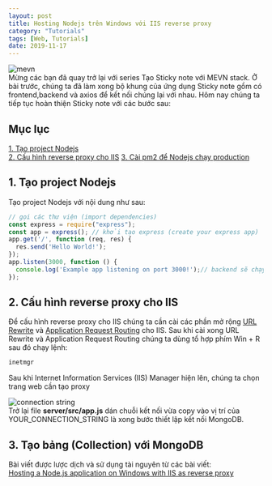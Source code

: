 ```yaml
---
layout: post
title: Hosting Nodejs trên Windows với IIS reverse proxy
category: "Tutorials"
tags: [Web, Tutorials]
date: 2019-11-17
---
```


![mevn](https://vlheww.by.files.1drv.com/y4mZ2nuEu4rL2dQU6_P1S53KPT2g1dO_-QGIViYGIPLgyEqQm--0Qa35hageMthH6oyZRZ5qVwP1sFfHGQVsIv3S2up8CTqWvp3ICJ8JgFujgsmVPfvOs-7y3Zqrh5b9yxkmYqDblVrf17Z-cUlnuBOz4p5X7USkVWjsRUnGLMjmZBnsrA9YRo4Xk9f18wsE0j86WkQKhTM_prpzKLOk2Lriw?width=1193&height=533&cropmode=none)  
Mừng các bạn đã quay trở lại với series Tạo Sticky note với MEVN stack. Ở bài trước, chúng ta đã làm xong bộ khung của ứng dụng Sticky note gồm có frontend,backend và axios để kết nối chúng lại với nhau. Hôm nay chúng ta tiếp tục hoàn thiện Sticky note với các bước sau:

## Mục lục

[1. Tạo project Nodejs](#section1)  
[2. Cấu hình reverse proxy cho IIS](#section2)
[3. Cài pm2 để Nodejs chạy production](#section3) 

## 1. Tạo project Nodejs<a name="section1"></a>

Tạo project Nodejs với nội dung như sau:

```javascript
// gọi các thư viện (import dependencies)
const express = require("express");
const app = express(); // khởi tạo express (create your express app)
app.get('/', function (req, res) {
  res.send('Hello World!');
});
app.listen(3000, function () {
  console.log('Example app listening on port 3000!');// backend sẽ chạy ở port 3000 (http://localhost:3000/)
});
```

## 2. Cấu hình reverse proxy cho IIS<a name="section2"></a>

Để cấu hình reverse proxy cho IIS chúng ta cần cài các phần mở rộng [URL Rewrite](https://www.iis.net/downloads/microsoft/url-rewrite) và [Application Request Routing](https://www.iis.net/downloads/microsoft/application-request-routing) cho IIS.
Sau khi cài xong URL Rewrite và Application Request Routing chúng ta dùng tổ hợp phím Win + R sau đó chạy lệnh:

```bash
inetmgr
```

Sau khi Internet Information Services (IIS) Manager hiện lên, chúng ta chọn trang web cần tạo proxy


![connection string](https://vlfrqg.by.files.1drv.com/y4mm3U6VxUkYHVRQhqzbFD6aq5_ZQs5QtR9amxGwbwbv1u5F8OzQqvrwQlD3A7ilvIn-wl-m4RfxsjVGgXb-bVUD-sSkK1TgquNTL9BMvvWawgN6x55qAhyf068oLMGnuWYax7oC0SF9F4nb8UcokpRpA3Yh7CBxfJkgOBG-_9ttcr18lBNBTLads9o4HOaI3nSJ6Xp8G4kfZXYXsPQKQxqZQ?width=644&height=358&cropmode=none)  
Trở lại file **server/src/app.js** dán chuỗi kết nối vừa copy vào vị trí của YOUR_CONNECTION_STRING là xong bước thiết lập kết nối MongoDB.

## 3. Tạo bảng (Collection) với MongoDB<a name="section3"></a>



Bài viết được lược dịch và sử dụng tài nguyên từ các bài viết:  
[Hosting a Node.js application on Windows with IIS as reverse proxy](https://dev.to/petereysermans/hosting-a-node-js-application-on-windows-with-iis-as-reverse-proxy-397b)  